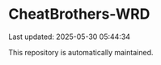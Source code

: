 # CheatBrothers-WRD

Last updated: 2025-05-30 05:44:34

This repository is automatically maintained.
